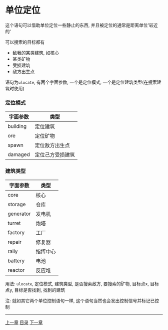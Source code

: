 # 单位定位
这个语句可以借助单位定位一些静止的东西, 并且被定位的通常是距离单位'较近的'

可以搜索的目标都有

- 敌我的某类建筑, 如核心
- 某类矿物
- 受损建筑
- 敌方出生点

语句为`ulocate`, 有两个字面参数,
一个是定位模式, 一个是定位建筑类型(在搜索建筑时使用)

### 定位模式

| 字面参数 | 类型             |
| ---      | ---              |
| building | 定位建筑         |
| ore      | 定位矿物         |
| spawn    | 定位敌方出生点   |
| damaged  | 定位己方受损建筑 |

### 建筑类型

| 字面参数  | 类型     |
| ---       | ---      |
| core      | 核心     |
| storage   | 仓库     |
| generator | 发电机   |
| turret    | 炮塔     |
| factory   | 工厂     |
| repair    | 修复器   |
| rally     | 指挥中心 |
| battery   | 电池     |
| reactor   | 反应堆   |

用法: `ulocate`, 定位模式, 建筑类型, 是否搜索敌方, 要搜索的矿物, 目标点x, 目标点y, 目标是否找到, 找到的建筑

注: 就如其它两个单位控制语句一样, 这个语句当然也会发出控制信号并标记已控制

---
[上一章](./18-unit-radar.md)
[目录](./README.md)
[下一章](./20-advanced-control-flow-basic.md)
